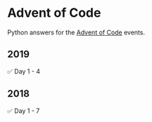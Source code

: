 # Advent of Code
Python answers for the [Advent of Code][1] events.

## 2019
✅ Day 1 - 4

## 2018
✅ Day 1 - 7

[1]:	https://adventofcode.com/ "Advent of Code"
